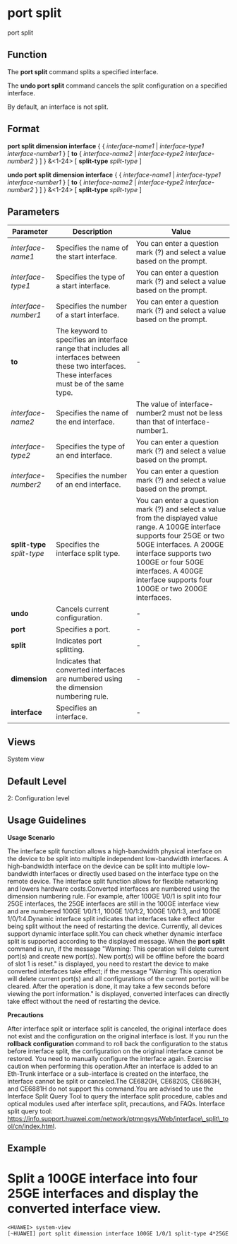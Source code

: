 port split
==========

port split

Function
--------



The **port split** command splits a specified interface.

The **undo port split** command cancels the split configuration on a specified interface.



By default, an interface is not split.


Format
------

**port split dimension interface** { { *interface-name1* | *interface-type1* *interface-number1* } [ **to** { *interface-name2* | *interface-type2* *interface-number2* } ] } &<1-24> [ **split-type** *split-type* ]

**undo port split dimension interface** { { *interface-name1* | *interface-type1* *interface-number1* } [ **to** { *interface-name2* | *interface-type2* *interface-number2* } ] } &<1-24> [ **split-type** *split-type* ]


Parameters
----------

| Parameter | Description | Value |
| --- | --- | --- |
| *interface-name1* | Specifies the name of the start interface. | You can enter a question mark (?) and select a value based on the prompt. |
| *interface-type1* | Specifies the type of a start interface. | You can enter a question mark (?) and select a value based on the prompt. |
| *interface-number1* | Specifies the number of a start interface. | You can enter a question mark (?) and select a value based on the prompt. |
| **to** | The keyword to specifies an interface range that includes all interfaces between these two interfaces. These interfaces must be of the same type. | - |
| *interface-name2* | Specifies the name of the end interface. | The value of interface-number2 must not be less than that of interface-number1. |
| *interface-type2* | Specifies the type of an end interface. | You can enter a question mark (?) and select a value based on the prompt. |
| *interface-number2* | Specifies the number of an end interface. | You can enter a question mark (?) and select a value based on the prompt. |
| **split-type** *split-type* | Specifies the interface split type. | You can enter a question mark (?) and select a value from the displayed value range. A 100GE interface supports four 25GE or two 50GE interfaces. A 200GE interface supports two 100GE or four 50GE interfaces. A 400GE interface supports four 100GE or two 200GE interfaces. |
| **undo** | Cancels current configuration. | - |
| **port** | Specifies a port. | - |
| **split** | Indicates port splitting. | - |
| **dimension** | Indicates that converted interfaces are numbered using the dimension numbering rule. | - |
| **interface** | Specifies an interface. | - |



Views
-----

System view


Default Level
-------------

2: Configuration level


Usage Guidelines
----------------

**Usage Scenario**



The interface split function allows a high-bandwidth physical interface on the device to be split into multiple independent low-bandwidth interfaces. A high-bandwidth interface on the device can be split into multiple low-bandwidth interfaces or directly used based on the interface type on the remote device. The interface split function allows for flexible networking and lowers hardware costs.Converted interfaces are numbered using the dimension numbering rule. For example, after 100GE 1/0/1 is split into four 25GE interfaces, the 25GE interfaces are still in the 100GE interface view and are numbered 100GE 1/0/1:1, 100GE 1/0/1:2, 100GE 1/0/1:3, and 100GE 1/0/1:4.Dynamic interface split indicates that interfaces take effect after being split without the need of restarting the device. Currently, all devices support dynamic interface split.You can check whether dynamic interface split is supported according to the displayed message. When the **port split** command is run, if the message "Warning: This operation will delete current port(s) and create new port(s). New port(s) will be offline before the board of slot 1 is reset." is displayed, you need to restart the device to make converted interfaces take effect; if the message "Warning: This operation will delete current port(s) and all configurations of the current port(s) will be cleared. After the operation is done, it may take a few seconds before viewing the port information." is displayed, converted interfaces can directly take effect without the need of restarting the device.



**Precautions**



After interface split or interface split is canceled, the original interface does not exist and the configuration on the original interface is lost. If you run the **rollback configuration** command to roll back the configuration to the status before interface split, the configuration on the original interface cannot be restored. You need to manually configure the interface again. Exercise caution when performing this operation.After an interface is added to an Eth-Trunk interface or a sub-interface is created on the interface, the interface cannot be split or canceled.The CE6820H, CE6820S, CE6863H, and CE6881H do not support this command.You are advised to use the Interface Split Query Tool to query the interface split procedure, cables and optical modules used after interface split, precautions, and FAQs. Interface split query tool: https://info.support.huawei.com/network/ptmngsys/Web/interface\_split\_tool/cn/index.html.




Example
-------

# Split a 100GE interface into four 25GE interfaces and display the converted interface view.
```
<HUAWEI> system-view
[~HUAWEI] port split dimension interface 100GE 1/0/1 split-type 4*25GE

```